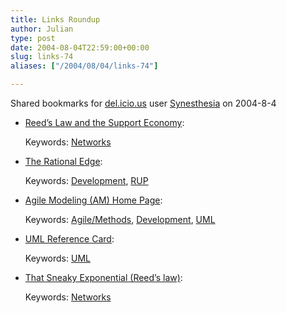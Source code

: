 ```yaml
---
title: Links Roundup
author: Julian
type: post
date: 2004-08-04T22:59:00+00:00
slug: links-74 
aliases: ["/2004/08/04/links-74"]

---
```

Shared bookmarks for [del.icio.us][1] user  [Synesthesia][2] on 2004-8-4

  * [Reed&#8217;s Law and the Support Economy][3]:
   
    Keywords: [Networks][4]
  * [The Rational Edge][5]:
   
    Keywords: [Development][6], [RUP][7]
  * [Agile Modeling (AM) Home Page][8]:
   
    Keywords: [Agile/Methods][9], [Development][6], [UML][10]
  * [UML Reference Card][11]:
   
    Keywords: [UML][10]
  * [That Sneaky Exponential (Reed&#8217;s law)][12]:
   
    Keywords: [Networks][4]

 [1]: https://del.icio.us/
 [2]: https://del.icio.us/synesthesia
 [3]: https://smartpei.typepad.com/robert_patersons_weblog/2004/08/reeds_law_and_t.html "https://smartpei.typepad.com/robert_patersons_weblog/2004/08/reeds_law_and_t.html"
 [4]: https://del.icio.us/synesthesia/Networks
 [5]: https://www-106.ibm.com/developerworks/rational/rationaledge/ "https://www-106.ibm.com/developerworks/rational/rationaledge/"
 [6]: https://del.icio.us/synesthesia/Development
 [7]: https://del.icio.us/synesthesia/RUP
 [8]: https://www.agilemodeling.com/ "https://www.agilemodeling.com/"
 [9]: https://del.icio.us/synesthesia/Agile/Methods
 [10]: https://del.icio.us/synesthesia/UML
 [11]: https://www.holub.com/goodies/uml/index.html "https://www.holub.com/goodies/uml/index.html"
 [12]: https://www.reed.com/Papers/GFN/reedslaw.html "https://www.reed.com/Papers/GFN/reedslaw.html"